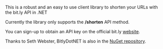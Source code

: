 This is a robust and an easy to use client library to shorten your URLs with the bit.ly API in .NET

Currently the library only supports the **/shorten** API method.

You can sign-up to obtain an API key on the official bit.ly [website](http://bit.ly/account/).

Thanks to Seth Webster, BitlyDotNET is also in the [NuGet repository](http://nuget.org/packages/Bitly.Net).